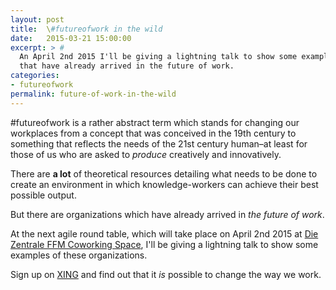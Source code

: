 ```yaml
---
layout: post
title:  \#futureofwork in the wild
date:   2015-03-21 15:00:00
excerpt: > #
  An April 2nd 2015 I'll be giving a lightning talk to show some examples of organizations
  that have already arrived in the future of work.
categories:
- futureofwork
permalink: future-of-work-in-the-wild
---
```


\#futureofwork is a rather abstract term which stands for changing our workplaces from a concept that was conceived in 
the 19th century to something that reflects the needs of the 21st century human–at least for those of us who are asked 
to *produce* creatively and innovatively.

There are **a lot** of theoretical resources detailing what needs to be done to create an environment in which 
knowledge-workers can achieve their best possible output.

But there are organizations which have already arrived in *the future of work*.

At the next agile round table, which will take place on April 2nd 2015 at 
[Die Zentrale FFM Coworking Space](http://www.die-zentrale-ffm.de/), 
I'll be giving a lightning talk to show some examples of these organizations.

Sign up on [XING](https://www.xing.com/events/20-agiler-stammtisch-frankfurt-1532963) and find out that it *is* possible
to change the way we work.

